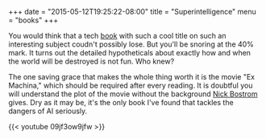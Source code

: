 +++
date = "2015-05-12T19:25:22-08:00"
title = "Superintelligence"
menu = "books"
+++

You would think that a tech [book](http://www.amazon.com/Superintelligence-Dangers-Strategies-Nick-Bostrom-ebook/dp/B00LOOCGB2) with such a cool title on such an interesting subject coudn't possibly lose.  But you'll be snoring at the 40% mark.  It turns out the detailed hypotheticals about exactly how and when the world will be destroyed is not fun.  Who knew?

The one saving grace that makes the whole thing worth it is the movie "Ex Machina," which should be required after every reading.  It is doubtful you will understand the plot of the movie without the background [Nick Bostrom](http://www.nickbostrom.com/) gives.  Dry as it may be, it's the only book I've found that tackles the dangers of AI seriously.

{{< youtube 09jf3ow9jfw >}}